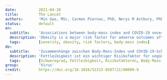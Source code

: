 ```yaml
---
date:          2021-04-28
title:         The Lancet
authors:       'Min Gao, MSc, Carmen Piernas, PhD, Nerys M Astbury, PhD, Prof Julia Hippisley-Cox, FRCP, Prof Stephen O’Rahilly, FRS, Prof Paul Aveyard, FRCGP, Prof Susan A Jebb, PhD'
status:        default
en:
  subtitle:    'Associations between body-mass index and COVID-19 severity in 6·9 million people in England: a prospective, community-based, cohort study'
  description: 'Obesity is a major risk factor for adverse outcomes after infection with SARS-CoV-2. We aimed to examine this association, including interactions with demographic and behavioural characteristics, type 2 diabetes, and other health conditions. In this prospective, community-based, cohort study, we used de-identified patient-level data from the QResearch database of general practices in England, UK. We extracted data for patients aged 20 years and older who were registered at a practice eligible for inclusion in the QResearch database between Jan 24, 2020 (date of the first recorded infection in the UK) and April 30, 2020, and with available data on BMI. Data extracted included demographic, clinical, clinical values linked with Public Health England’s database of positive SARS-CoV-2 test results, and death certificates from the Office of National Statistics. Outcomes, as a proxy measure of severe COVID-19, were admission to hospital, admission to an intensive care unit (ICU), and death due to COVID-19. We used Cox proportional hazard models to estimate the risk of severe COVID-19, sequentially adjusting for demographic characteristics, behavioural factors, and comorbidities. Among 6 910 695 eligible individuals (mean BMI 26·78 kg/m2), 13 503 were admitted to hospital, 1601 (0·02%) to an ICU, and 5479 (0·08%) died after a positive test for SARS-CoV-2. We found J-shaped associations between BMI and admission to hospital due to COVID-19 and death, and a linear association across the whole BMI range with ICU admission. We found a significant interaction between BMI and age and ethnicity, with higher HR per kg/m2 above BMI 23 kg/m2 for younger people and Black people than White people. The risk of admission to hospital and ICU due to COVID-19 associated with unit increase in BMI was slightly lower in people with type 2 diabetes, hypertension, and cardiovascular disease than in those without these morbidities. At a BMI of more than 23 kg/m2, we found a linear increase in risk of severe COVID-19 leading to admission to hospital and death, and a linear increase in admission to an ICU across the whole BMI range, which is not attributable to excess risks of related diseases. The relative risk due to increasing BMI is particularly notable people younger than 40 years and of Black ethnicity.'
  tags:        [severity, obesity, risk factors, body-mass index]
de:
  subtitle:    'Zusammenhänge zwischen Body-Mass-Index und COVID-19-Schweregrad bei 6-9 Millionen Menschen in England: eine prospektive, gemeindebasierte Kohortenstudie'
  description: 'Fettleibigkeit ist ein wichtiger Risikofaktor für ungünstige Ergebnisse nach einer Infektion mit SARS-CoV-2. Unser Ziel war es, diesen Zusammenhang zu untersuchen, einschließlich der Wechselwirkungen mit demografischen und verhaltensbezogenen Merkmalen, Typ-2-Diabetes und anderen Gesundheitszuständen. In dieser prospektiven, gemeindebasierten Kohortenstudie verwendeten wir de-identifizierte Patientendaten aus der QResearch-Datenbank von Allgemeinpraxen in England, UK. Wir extrahierten Daten von Patienten im Alter von 20 Jahren und älter, die zwischen dem 24. Januar 2020 (Datum der ersten erfassten Infektion im Vereinigten Königreich) und dem 30. April 2020 in einer für die Aufnahme in die QResearch-Datenbank in Frage kommenden Praxis registriert waren und über verfügbare Daten zum BMI verfügten. Die extrahierten Daten umfassten demografische, klinische und klinische Werte, die mit der Datenbank von Public Health England für positive SARS-CoV-2-Testergebnisse verknüpft waren, sowie Sterbeurkunden des Office of National Statistics. Die Outcomes, als Ersatzmaß für schwere COVID-19, waren die Einweisung ins Krankenhaus, die Einweisung in eine Intensivstation und der Tod aufgrund von COVID-19. Wir verwendeten Cox-Proportional-Hazard-Modelle zur Schätzung des Risikos einer schweren COVID-19, wobei wir nacheinander demografische Merkmale, Verhaltensfaktoren und Komorbiditäten berücksichtigten. Von den 6 910 695 in Frage kommenden Personen (mittlerer BMI 26-78 kg/m2) wurden 13 503 ins Krankenhaus eingeliefert, 1601 (0-02 %) auf eine Intensivstation, und 5479 (0-08 %) starben nach einem positiven Test auf SARS-CoV-2. Wir fanden J-förmige Assoziationen zwischen BMI und Krankenhauseinweisung aufgrund von COVID-19 und Tod sowie eine lineare Assoziation über den gesamten BMI-Bereich mit der Einweisung auf die Intensivstation. Wir fanden eine signifikante Wechselwirkung zwischen BMI und Alter und ethnischer Zugehörigkeit, mit einer höheren HR pro kg/m2 über BMI 23 kg/m2 für jüngere Menschen und Schwarze als für Weiße. Das Risiko einer Einweisung ins Krankenhaus und in die Intensivstation aufgrund von COVID-19 war bei Personen mit Typ-2-Diabetes, Bluthochdruck und kardiovaskulären Erkrankungen etwas geringer als bei Personen ohne diese Erkrankungen. Bei einem BMI von mehr als 23 kg/m2 fanden wir einen linearen Anstieg des Risikos einer schweren COVID-19, die zu einer Krankenhauseinweisung und zum Tod führt, sowie einen linearen Anstieg der Einweisung in eine Intensivstation über den gesamten BMI-Bereich, der nicht auf ein erhöhtes Risiko für verwandte Krankheiten zurückzuführen ist. Das relative Risiko aufgrund des steigenden BMI ist besonders auffällig bei Menschen unter 40 Jahren und schwarzer Ethnie.' 
  tags:        [Schweregrad, Fettleibigkeit, Risikofaktoren, Body-Mass-Index]
group:         'Virus'
credit:        https://doi.org/10.1016/S2213-8587(21)00089-9
---
```

